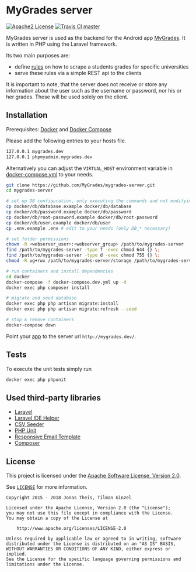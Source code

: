 # MyGrades server
[![Apache2 License](https://img.shields.io/badge/license-APACHE2-blue.svg?style=flat-square)](/LICENSE)
[![Travis CI master](https://img.shields.io/travis/MyGrades/mygrades-server/master.svg?style=flat-square)](https://travis-ci.org/MyGrades/mygrades-server/builds)

MyGrades server is used as the backend for the Android app [MyGrades](https://github.com/MyGrades/mygrades-app). It is written in PHP using the Laravel framework.

Its two main purposes are:
* define [rules](https://github.com/MyGrades/mygrades-server/tree/master/database/seeds/universities) on how to scrape a students grades for specific universities
* serve these rules via a simple REST api to the clients

It is important to note, that the server does not receive or store any information about the user such as the username or password, nor his or her grades. These will be used solely on the client.

## Installation

Prerequisites: [Docker](https://www.docker.com/) and [Docker Compose](https://docs.docker.com/compose/)

Please add the following entries to your hosts file.
```bash
127.0.0.1 mygrades.dev
127.0.0.1 phpmyadmin.mygrades.dev
```

Alternatively you can adjust the `VIRTUAL_HOST` environment variable in [docker-compose.yml](docker-compose.yml) to your needs.

```bash
git clone https://github.com/MyGrades/mygrades-server.git
cd mygrades-server

# set up DB configuration, only executing the commands and not modifying the files works out of the box ;)
cp docker/db/database.example docker/db/database
cp docker/db/password.example docker/db/password
cp docker/db/root-password.example docker/db/root-password
cp docker/db/user.example docker/db/user
cp .env.example .env # edit to your needs (only DB_* necessary)

# set folder permissions
chown -R <webserver_user>:<webserver_group> /path/to/mygrades-server
find /path/to/mygrades-server -type f -exec chmod 644 {} \;
find /path/to/mygrades-server -type d -exec chmod 755 {} \;
chmod -R ug+rwx /path/to/mygrades-server/storage /path/to/mygrades-server/bootstrap/cache

# run containers and install dependencies
cd docker
docker-compose -f docker-compose.dev.yml up -d
docker exec php composer install

# migrate and seed database
docker exec php php artisan migrate:install
docker exec php php artisan migrate:refresh --seed

# stop & remove containers
docker-compose down
```

Point your [app](https://github.com/MyGrades/mygrades-app) to the server url `http://mygrades.dev/`.

## Tests
To execute the unit tests simply run
```bash
docker exec php phpunit
```

## Used third-party libraries
* [Laravel](https://github.com/laravel/laravel)
* [Laravel IDE Helper](https://github.com/barryvdh/laravel-ide-helper)
* [CSV Seeder](https://github.com/Flynsarmy/laravel-csv-seeder)
* [PHP Unit](https://github.com/sebastianbergmann/phpunit)
* [Responsive Email Template](https://github.com/leemunroe/responsive-html-email-template)
* [Composer](https://github.com/composer/composer)

## License

This project is licensed under the [Apache Software License, Version 2.0](http://www.apache.org/licenses/LICENSE-2.0).

See [`LICENSE`](LICENSE) for more information.

    Copyright 2015 - 2018 Jonas Theis, Tilman Ginzel

    Licensed under the Apache License, Version 2.0 (the "License");
    you may not use this file except in compliance with the License.
    You may obtain a copy of the License at

        http://www.apache.org/licenses/LICENSE-2.0

    Unless required by applicable law or agreed to in writing, software
    distributed under the License is distributed on an "AS IS" BASIS,
    WITHOUT WARRANTIES OR CONDITIONS OF ANY KIND, either express or implied.
    See the License for the specific language governing permissions and
    limitations under the License.
